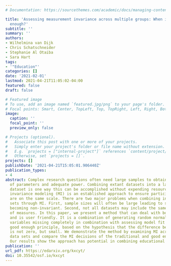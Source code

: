 ```yaml
---
# Documentation: https://sourcethemes.com/academic/docs/managing-content/

title: 'Assessing measurement invariance across multiple groups: When is fit good
  enough?'
subtitle: ''
summary: ''
authors:
- Wilhelmina van Dijk
- Chris Schatschneider
- Stephanie Al Otaiba
- Sara Hart
tags:
- '"Education"'
categories: []
date: '2021-02-01'
lastmod: 2021-04-21T11:05:02-04:00
featured: false
draft: false

# Featured image
# To use, add an image named `featured.jpg/png` to your page's folder.
# Focal points: Smart, Center, TopLeft, Top, TopRight, Left, Right, BottomLeft, Bottom, BottomRight.
image:
  caption: ''
  focal_point: ''
  preview_only: false

# Projects (optional).
#   Associate this post with one or more of your projects.
#   Simply enter your project's folder or file name without extension.
#   E.g. `projects = ["internal-project"]` references `content/project/deep-learning/index.md`.
#   Otherwise, set `projects = []`.
projects: []
publishDate: '2021-04-21T15:05:01.906440Z'
publication_types:
- 4
abstract: Complex research questions often need large samples to obtain accurate estimates
  of parameters and adequate power. Combining extant datasets into a large, pooled
  dataset is one way this can be accomplished without expending resources. Measurement
  invariance modeling (MI) is an established approach to ensure participant scores
  are on the same scale. There are two major problems when combining independent data
  sets through MI. First, sample sizes will often be large leading to small differences
  becoming non-invariant. Second, not all datasets may include the same combination
  of measures. In this paper, we present a method that can deal with both these problems
  and is user friendly. It is a combination of generating random normal deviates for
  variables missing completely in combination with assessing model fit using the RMSEA
  good enough principle, based on the hypothesis that the difference between groups
  is not zero, but small. We demonstrate the method by examining MI across eight independent
  data sets and compare the MI decisions of the traditional and good enough approach.
  Our results show the approach has potential in combining educational data.
publication: ''
url_pdf: https://edarxiv.org/kxcyt/
doi: 10.35542/osf.io/kxcyt
---
```

